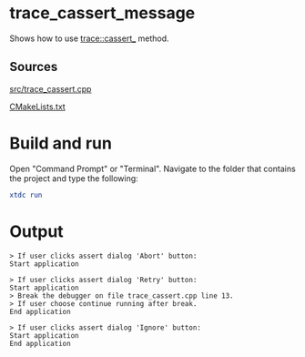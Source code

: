 # trace_cassert_message

Shows how to use [trace::cassert_](../../../../src/xtd.core/include/xtd/diagnostics/trace.h) method.

## Sources

[src/trace_cassert.cpp](src/trace_cassert.cpp)

[CMakeLists.txt](CMakeLists.txt)

# Build and run

Open "Command Prompt" or "Terminal". Navigate to the folder that contains the project and type the following:

```cmake
xtdc run
```

# Output

```
> If user clicks assert dialog 'Abort' button:
Start application

> If user clicks assert dialog 'Retry' button:
Start application
> Break the debugger on file trace_cassert.cpp line 13.
> If user choose continue running after break.
End application

> If user clicks assert dialog 'Ignore' button:
Start application
End application
```
